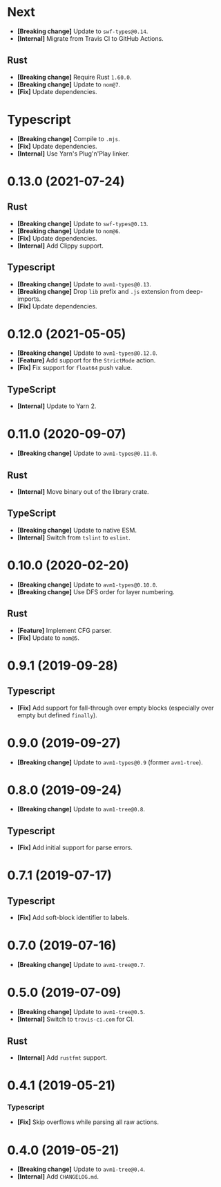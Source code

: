 # Next

- **[Breaking change]** Update to `swf-types@0.14`.
- **[Internal]** Migrate from Travis CI to GitHub Actions.

## Rust

- **[Breaking change]** Require Rust `1.60.0`.
- **[Breaking change]** Update to `nom@7`.
- **[Fix]** Update dependencies.

# Typescript

- **[Breaking change]** Compile to `.mjs`.
- **[Fix]** Update dependencies.
- **[Internal]** Use Yarn's Plug'n'Play linker.

# 0.13.0 (2021-07-24)

## Rust

- **[Breaking change]** Update to `swf-types@0.13`.
- **[Breaking change]** Update to `nom@6`.
- **[Fix]** Update dependencies.
- **[Internal]** Add Clippy support.

## Typescript

- **[Breaking change]** Update to `avm1-types@0.13`.
- **[Breaking change]** Drop `lib` prefix and `.js` extension from deep-imports.
- **[Fix]** Update dependencies.

# 0.12.0 (2021-05-05)

- **[Breaking change]** Update to `avm1-types@0.12.0`.
- **[Feature]** Add support for the `StrictMode` action.
- **[Fix]** Fix support for `float64` push value.

## TypeScript

- **[Internal]** Update to Yarn 2.

# 0.11.0 (2020-09-07)

- **[Breaking change]** Update to `avm1-types@0.11.0`.

## Rust

- **[Internal]** Move binary out of the library crate.

## TypeScript

- **[Breaking change]** Update to native ESM.
- **[Internal]** Switch from `tslint` to `eslint`.

# 0.10.0 (2020-02-20)

- **[Breaking change]** Update to `avm1-types@0.10.0`.
- **[Breaking change]** Use DFS order for layer numbering.

## Rust

- **[Feature]** Implement CFG parser.
- **[Fix]** Update to `nom@5`.

# 0.9.1 (2019-09-28)

## Typescript

- **[Fix]** Add support for fall-through over empty blocks (especially over empty but defined `finally`).

# 0.9.0 (2019-09-27)

- **[Breaking change]** Update to `avm1-types@0.9` (former `avm1-tree`).

# 0.8.0 (2019-09-24)

- **[Breaking change]** Update to `avm1-tree@0.8`.

## Typescript

- **[Fix]** Add initial support for parse errors.

# 0.7.1 (2019-07-17)

## Typescript

- **[Fix]** Add soft-block identifier to labels.

# 0.7.0 (2019-07-16)

- **[Breaking change]** Update to `avm1-tree@0.7`.

# 0.5.0 (2019-07-09)

- **[Breaking change]** Update to `avm1-tree@0.5`.
- **[Internal]** Switch to `travis-ci.com` for CI.

## Rust

- **[Internal]** Add `rustfmt` support.

# 0.4.1 (2019-05-21)

### Typescript

- **[Fix]** Skip overflows while parsing all raw actions.

# 0.4.0 (2019-05-21)

- **[Breaking change]** Update to `avm1-tree@0.4`.
- **[Internal]** Add `CHANGELOG.md`.
